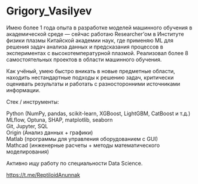 # Grigory_Vasilyev
Имею более 1 года опыта в разработке моделей машинного обучения в академической среде — сейчас работаю Researcher’ом в Институте физики плазмы Китайской академии наук, где применяю ML для решения задач анализа данных и предсказания процессов в экспериментах с высокотемпературной плазмой. Реализовал более 8 самостоятельных проектов в области машинного обучения. 

Как учёный, умею быстро вникать в новые предметные области, находить нестандартные подходы к решению задач, критически оценивать результаты и работать с разносторонними источниками информации. 

Стек / инструменты:

Python (NumPy, pandas, scikit-learn, XGBoost, LightGBM, CatBoost и т.д.) <br>
MLflow, Optuna, SHAP, matplotlib, seaborn <br>
Git, Jupyter, SQL <br>
Origin (Анализ данных + графики) <br>
Matlab (программы для управления оборудованием с GUI) <br>
Mathcad (инженерные расчеты + методы математического моделирования) <br>


Активно ищу работу по специальности Data Science.

https://t.me/ReptiloidAnunnak
